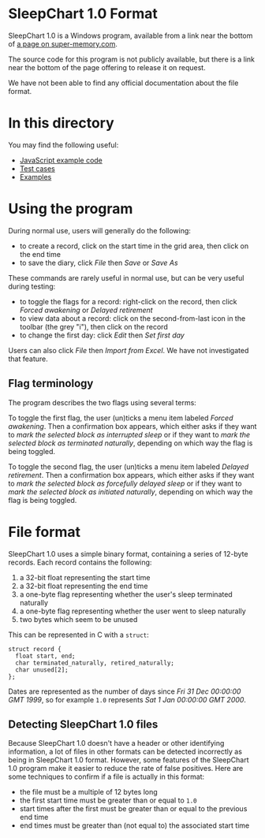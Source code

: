 # SleepChart 1.0 Format

SleepChart 1.0 is a Windows program, available from a link near the bottom of [a page on super-memory.com](https://www.supermemo.com/en/archives1990-2015/articles/sleepchart).

The source code for this program is not publicly available, but there is a link near the bottom of the page offering to release it on request.

We have not been able to find any official documentation about the file format.

# In this directory

You may find the following useful:

* [JavaScript example code](engine.js)
* [Test cases](test.js)
* [Examples](examples/)

# Using the program

During normal use, users will generally do the following:

* to create a record, click on the start time in the grid area, then click on the end time
* to save the diary, click _File_ then _Save_ or _Save As_

These commands are rarely useful in normal use, but can be very useful during testing:

* to toggle the flags for a record: right-click on the record, then click _Forced awakening_ or _Delayed retirement_
* to view data about a record: click on the second-from-last icon in the toolbar (the grey "i"), then click on the record
* to change the first day: click _Edit_ then _Set first day_

Users can also click _File_ then _Import from Excel_.  We have not investigated that feature.

## Flag terminology

The program describes the two flags using several terms:

To toggle the first flag, the user (un)ticks a menu item labeled _Forced awakening_.  Then a confirmation box appears, which either asks if they want to _mark the selected block as interrupted sleep_ or if they want to _mark the selected block as terminated naturally_, depending on which way the flag is being toggled.

To toggle the second flag, the user (un)ticks a menu item labeled _Delayed retirement_.  Then a confirmation box appears, which either asks if they want to _mark the selected block as forcefully delayed sleep_ or if they want to _mark the selected block as initiated naturally_, depending on which way the flag is being toggled.

# File format

SleepChart 1.0 uses a simple binary format, containing a series of 12-byte records.  Each record contains the following:

1. a 32-bit float representing the start time
2. a 32-bit float representing the end time
3. a one-byte flag representing whether the user's sleep terminated naturally
4. a one-byte flag representing whether the user went to sleep naturally
5. two bytes which seem to be unused

This can be represented in C with a `struct`:

    struct record {
      float start, end;
      char terminated_naturally, retired_naturally;
      char unused[2];
    };

Dates are represented as the number of days since _Fri 31 Dec 00:00:00 GMT 1999_, so for example `1.0` represents _Sat  1 Jan 00:00:00 GMT 2000_.

## Detecting SleepChart 1.0 files

Because SleepChart 1.0 doesn't have a header or other identifying information, a lot of files in other formats can be detected incorrectly as being in SleepChart 1.0 format.  However, some features of the SleepChart 1.0 program make it easier to reduce the rate of false positives.  Here are some techniques to confirm if a file is actually in this format:

* the file must be a multiple of 12 bytes long
* the first start time must be greater than or equal to `1.0`
* start times after the first must be greater than or equal to the previous end time
* end times must be greater than (not equal to) the associated start time

